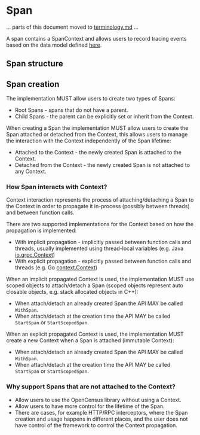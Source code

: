 # Span
 

... parts of this document moved to [terminology.md](../terminology.md) ...

A span contains a SpanContext and allows users to record tracing events based on the data model 
defined [here][SpanDataModel].

## Span structure


## Span creation
The implementation MUST allow users to create two types of Spans:
* Root Spans - spans that do not have a parent.
* Child Spans - the parent can be explicitly set or inherit from the Context.

When creating a Span the implementation MUST allow users to create the Span attached or detached 
from the Context, this allows users to manage the interaction with the Context independently of 
the Span lifetime:
* Attached to the Context - the newly created Span is attached to the Context.
* Detached from the Context - the newly created Span is not attached to any Context.

### How Span interacts with Context?
Context interaction represents the process of attaching/detaching a Span to the Context 
in order to propagate it in-process (possibly between threads) and between function calls.

There are two supported implementations for the Context based on how the propagation is implemented:
* With implicit propagation - implicitly passed between function calls and threads, usually 
implemented using thread-local variables (e.g. Java [io.grpc.Context][javaContext])
* With explicit propagation - explicitly passed between function calls and threads (e.g. Go 
[context.Context][goContext])

When an implicit propagated Context is used, the implementation MUST use scoped objects to 
attach/detach a Span (scoped objects represent auto closable objects, e.g. stack allocated 
objects in C++):
* When attach/detach an already created Span the API MAY be called `WithSpan`.
* When attach/detach at the creation time the API MAY be called `StartSpan` or `StartScopedSpan`.

When an explicit propagated Context is used, the implementation MUST create a new Context when a 
Span is attached (immutable Context):
* When attach/detach an already created Span the API MAY be called `WithSpan`.
* When attach/detach at the creation time the API MAY be called `StartSpan` or `StartScopedSpan`.

### Why support Spans that are not attached to the Context?
* Allow users to use the OpenCensus library without using a Context.
* Allow users to have more control for the lifetime of the Span.
* There are cases, for example HTTP/RPC interceptors, where the Span creation and usage happens in 
different places, and the user does not have control of the framework to control the Context 
propagation.

[goContext]: https://golang.org/pkg/context
[javaContext]: https://github.com/grpc/grpc-java/blob/master/context/src/main/java/io/grpc/Context.java
[SpanDataModel]: https://github.com/census-instrumentation/opencensus-proto/blob/master/src/opencensus/proto/trace/v1/trace.proto   
